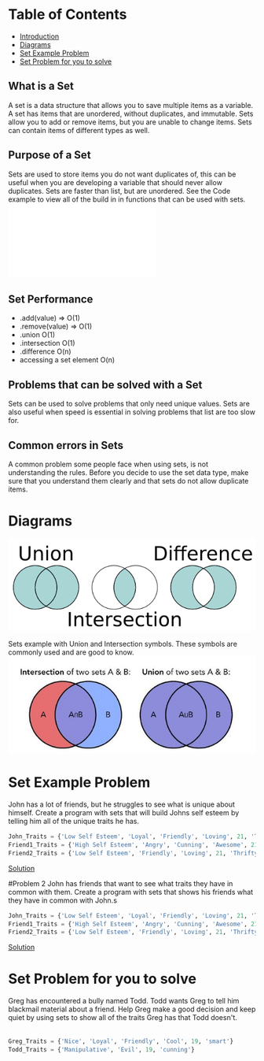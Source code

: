 # Table of Contents
- [Introduction](#Introduction)
- [Diagrams](#Diagrams)
- [Set Example Problem](#Set-Example-Problem)
- [Set Problem for you to solve](#Set-Problem-for-you-to-solve)

## What is a Set
A set is a data structure that allows you to save multiple items as a variable. A set has items that are unordered, without duplicates, and immutable. Sets allow you to add or remove items, but you are unable to change items. Sets can contain items of different types as well.


## Purpose of a Set
Sets are used to store items you do not want duplicates of, this can be useful when you are developing a variable that should never allow duplicates. Sets are faster than list, but are unordered. See the Code example to view all of the build in
in functions that can be used with sets. 
![Code example](SetIntro.py)

## Set Performance

- .add(value) => O(1)
- .remove(value) => O(1)
- .union O(1)
- .intersection O(1)
- .difference O(n)
- accessing a set element O(n)

## Problems that can be solved with a Set
Sets can be used to solve problems that only need unique values. Sets are also useful when speed is essential in solving problems that list are too slow for.


## Common errors in Sets
A common problem some people face when using sets, is not understanding the rules. Before you decide to use the set data type, make sure that you understand them clearly and that sets do not allow duplicate items.


# Diagrams

![https://i.stack.imgur.com/uH6cL.png)](sets.png)

Sets example with Union and Intersection symbols. These symbols are commonly used and are good to know.
![https://iiif.elifesciences.org/lax/50732/elife-50732-resp-fig6-v2.tif/full/617,/0/default.jpg)](sets2.jpg)



# Set Example Problem

John has a lot of friends, but he struggles to see what is unique about himself. Create a program with sets that will build Johns self esteem by telling him all of the unique traits he has.

 ```python
John_Traits = {'Low Self Esteem', 'Loyal', 'Friendly', 'Loving', 21, 'Thrifty', "Clean", "Giving", "Thoughtful"}
Friend1_Traits = {'High Self Esteem', 'Angry', 'Cunning', 'Awesome', 21, 'Thrifty', "Cool"}
Friend2_Traits = {'Low Self Esteem', 'Friendly', 'Loving', 21, 'Thrifty', "Clean"}

```
[Solution](SetExampleProblem.py)

#Problem 2
John has friends that want to see what traits they have in common with them. Create a program with sets that shows his friends what they have in common with John.s

 ```python
John_Traits = {'Low Self Esteem', 'Loyal', 'Friendly', 'Loving', 21, 'Thrifty', "Clean", "Giving", "Thoughtful"}
Friend1_Traits = {'High Self Esteem', 'Angry', 'Cunning', 'Awesome', 21, 'Thrifty', "Cool"}
Friend2_Traits = {'Low Self Esteem', 'Friendly', 'Loving', 21, 'Thrifty', "Clean"}

```
[Solution](SetExampleProblem2.py)
# Set Problem for you to solve

Greg has encountered a bully named Todd. Todd wants Greg to tell him blackmail material about a friend. Help Greg make a good decision and keep quiet by using sets to show all of the traits Greg has that Todd doesn't.
 ```python

Greg_Traits = {'Nice', 'Loyal', 'Friendly', 'Cool', 19, 'smart'}
Todd_Traits = {'Manipulative', 'Evil', 19, 'cunning'}
```
